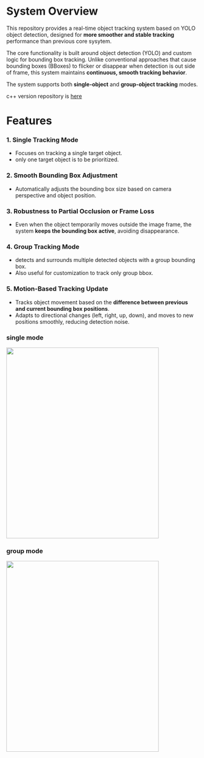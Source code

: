 # System Overview
This repository provides a real-time object tracking system based on YOLO object detection, designed for **more smoother and stable tracking** performance than previous core sysytem. 

The core functionality is built around object detection (YOLO) and custom logic for bounding box tracking. 
Unlike conventional approaches that cause bounding boxes (BBoxes) to flicker or disappear when detection is out side of frame, this system maintains **continuous, smooth tracking behavior**.

The system supports both **single-object** and **group-object tracking** modes.

c++ version repository is [here](https://github.com/madara-tribe/Smooth-Track-algorithm/tree/cpp) 
# Features

### 1. Single Tracking Mode
- Focuses on tracking a single target object.
- only one target object is to be prioritized.

### 2. Smooth Bounding Box Adjustment
- Automatically adjusts the bounding box size based on camera perspective and object position.

### 3. Robustness to Partial Occlusion or Frame Loss
- Even when the object temporarily moves outside the image frame, the system **keeps the bounding box active**, avoiding disappearance.

### 4. Group Tracking Mode
- detects and surrounds multiple detected objects with a group bounding box.
- Also useful for customization to track only group bbox.

### 5. Motion-Based Tracking Update
- Tracks object movement based on the **difference between previous and current bounding box positions**.
- Adapts to directional changes (left, right, up, down), and moves to new positions smoothly, reducing detection noise.

### single mode

<img src="https://github.com/user-attachments/assets/0b0213ec-8a7a-416e-92e9-e59c822d5eae" width="400px" height="500px">


### group mode

<img src="https://github.com/user-attachments/assets/6fce4f9d-33be-4d09-a254-0f96c9a575ab" width="400px" height="500px">
